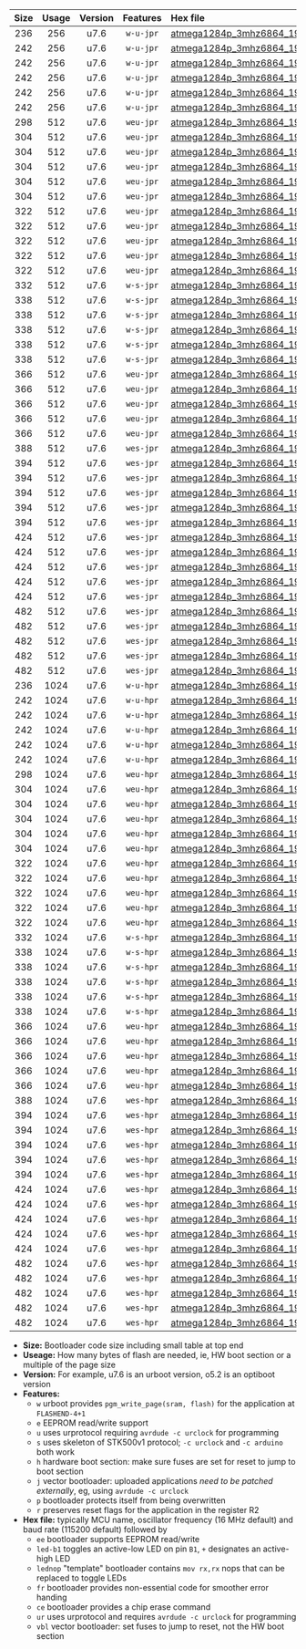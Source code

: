|Size|Usage|Version|Features|Hex file|
|:-:|:-:|:-:|:-:|:--|
|236|256|u7.6|`w-u-jpr`|[atmega1284p_3mhz6864_19200bps_ur_vbl.hex](https://raw.githubusercontent.com/stefanrueger/urboot/main//atmega1284p_3mhz6864_19200bps_ur_vbl.hex)|
|242|256|u7.6|`w-u-jpr`|[atmega1284p_3mhz6864_19200bps_led+b5_ur_vbl.hex](https://raw.githubusercontent.com/stefanrueger/urboot/main//atmega1284p_3mhz6864_19200bps_led+b5_ur_vbl.hex)|
|242|256|u7.6|`w-u-jpr`|[atmega1284p_3mhz6864_19200bps_led+b7_ur_vbl.hex](https://raw.githubusercontent.com/stefanrueger/urboot/main//atmega1284p_3mhz6864_19200bps_led+b7_ur_vbl.hex)|
|242|256|u7.6|`w-u-jpr`|[atmega1284p_3mhz6864_19200bps_led+c7_ur_vbl.hex](https://raw.githubusercontent.com/stefanrueger/urboot/main//atmega1284p_3mhz6864_19200bps_led+c7_ur_vbl.hex)|
|242|256|u7.6|`w-u-jpr`|[atmega1284p_3mhz6864_19200bps_led+d7_ur_vbl.hex](https://raw.githubusercontent.com/stefanrueger/urboot/main//atmega1284p_3mhz6864_19200bps_led+d7_ur_vbl.hex)|
|242|256|u7.6|`w-u-jpr`|[atmega1284p_3mhz6864_19200bps_lednop_ur_vbl.hex](https://raw.githubusercontent.com/stefanrueger/urboot/main//atmega1284p_3mhz6864_19200bps_lednop_ur_vbl.hex)|
|298|512|u7.6|`weu-jpr`|[atmega1284p_3mhz6864_19200bps_ee_ur_vbl.hex](https://raw.githubusercontent.com/stefanrueger/urboot/main//atmega1284p_3mhz6864_19200bps_ee_ur_vbl.hex)|
|304|512|u7.6|`weu-jpr`|[atmega1284p_3mhz6864_19200bps_ee_led+b5_ur_vbl.hex](https://raw.githubusercontent.com/stefanrueger/urboot/main//atmega1284p_3mhz6864_19200bps_ee_led+b5_ur_vbl.hex)|
|304|512|u7.6|`weu-jpr`|[atmega1284p_3mhz6864_19200bps_ee_led+b7_ur_vbl.hex](https://raw.githubusercontent.com/stefanrueger/urboot/main//atmega1284p_3mhz6864_19200bps_ee_led+b7_ur_vbl.hex)|
|304|512|u7.6|`weu-jpr`|[atmega1284p_3mhz6864_19200bps_ee_led+c7_ur_vbl.hex](https://raw.githubusercontent.com/stefanrueger/urboot/main//atmega1284p_3mhz6864_19200bps_ee_led+c7_ur_vbl.hex)|
|304|512|u7.6|`weu-jpr`|[atmega1284p_3mhz6864_19200bps_ee_led+d7_ur_vbl.hex](https://raw.githubusercontent.com/stefanrueger/urboot/main//atmega1284p_3mhz6864_19200bps_ee_led+d7_ur_vbl.hex)|
|304|512|u7.6|`weu-jpr`|[atmega1284p_3mhz6864_19200bps_ee_lednop_ur_vbl.hex](https://raw.githubusercontent.com/stefanrueger/urboot/main//atmega1284p_3mhz6864_19200bps_ee_lednop_ur_vbl.hex)|
|322|512|u7.6|`weu-jpr`|[atmega1284p_3mhz6864_19200bps_ee_led+b5_fr_ur_vbl.hex](https://raw.githubusercontent.com/stefanrueger/urboot/main//atmega1284p_3mhz6864_19200bps_ee_led+b5_fr_ur_vbl.hex)|
|322|512|u7.6|`weu-jpr`|[atmega1284p_3mhz6864_19200bps_ee_led+b7_fr_ur_vbl.hex](https://raw.githubusercontent.com/stefanrueger/urboot/main//atmega1284p_3mhz6864_19200bps_ee_led+b7_fr_ur_vbl.hex)|
|322|512|u7.6|`weu-jpr`|[atmega1284p_3mhz6864_19200bps_ee_led+c7_fr_ur_vbl.hex](https://raw.githubusercontent.com/stefanrueger/urboot/main//atmega1284p_3mhz6864_19200bps_ee_led+c7_fr_ur_vbl.hex)|
|322|512|u7.6|`weu-jpr`|[atmega1284p_3mhz6864_19200bps_ee_led+d7_fr_ur_vbl.hex](https://raw.githubusercontent.com/stefanrueger/urboot/main//atmega1284p_3mhz6864_19200bps_ee_led+d7_fr_ur_vbl.hex)|
|322|512|u7.6|`weu-jpr`|[atmega1284p_3mhz6864_19200bps_ee_lednop_fr_ur_vbl.hex](https://raw.githubusercontent.com/stefanrueger/urboot/main//atmega1284p_3mhz6864_19200bps_ee_lednop_fr_ur_vbl.hex)|
|332|512|u7.6|`w-s-jpr`|[atmega1284p_3mhz6864_19200bps_vbl.hex](https://raw.githubusercontent.com/stefanrueger/urboot/main//atmega1284p_3mhz6864_19200bps_vbl.hex)|
|338|512|u7.6|`w-s-jpr`|[atmega1284p_3mhz6864_19200bps_led+b5_vbl.hex](https://raw.githubusercontent.com/stefanrueger/urboot/main//atmega1284p_3mhz6864_19200bps_led+b5_vbl.hex)|
|338|512|u7.6|`w-s-jpr`|[atmega1284p_3mhz6864_19200bps_led+b7_vbl.hex](https://raw.githubusercontent.com/stefanrueger/urboot/main//atmega1284p_3mhz6864_19200bps_led+b7_vbl.hex)|
|338|512|u7.6|`w-s-jpr`|[atmega1284p_3mhz6864_19200bps_led+c7_vbl.hex](https://raw.githubusercontent.com/stefanrueger/urboot/main//atmega1284p_3mhz6864_19200bps_led+c7_vbl.hex)|
|338|512|u7.6|`w-s-jpr`|[atmega1284p_3mhz6864_19200bps_led+d7_vbl.hex](https://raw.githubusercontent.com/stefanrueger/urboot/main//atmega1284p_3mhz6864_19200bps_led+d7_vbl.hex)|
|338|512|u7.6|`w-s-jpr`|[atmega1284p_3mhz6864_19200bps_lednop_vbl.hex](https://raw.githubusercontent.com/stefanrueger/urboot/main//atmega1284p_3mhz6864_19200bps_lednop_vbl.hex)|
|366|512|u7.6|`weu-jpr`|[atmega1284p_3mhz6864_19200bps_ee_led+b5_fr_ce_ur_vbl.hex](https://raw.githubusercontent.com/stefanrueger/urboot/main//atmega1284p_3mhz6864_19200bps_ee_led+b5_fr_ce_ur_vbl.hex)|
|366|512|u7.6|`weu-jpr`|[atmega1284p_3mhz6864_19200bps_ee_led+b7_fr_ce_ur_vbl.hex](https://raw.githubusercontent.com/stefanrueger/urboot/main//atmega1284p_3mhz6864_19200bps_ee_led+b7_fr_ce_ur_vbl.hex)|
|366|512|u7.6|`weu-jpr`|[atmega1284p_3mhz6864_19200bps_ee_led+c7_fr_ce_ur_vbl.hex](https://raw.githubusercontent.com/stefanrueger/urboot/main//atmega1284p_3mhz6864_19200bps_ee_led+c7_fr_ce_ur_vbl.hex)|
|366|512|u7.6|`weu-jpr`|[atmega1284p_3mhz6864_19200bps_ee_led+d7_fr_ce_ur_vbl.hex](https://raw.githubusercontent.com/stefanrueger/urboot/main//atmega1284p_3mhz6864_19200bps_ee_led+d7_fr_ce_ur_vbl.hex)|
|366|512|u7.6|`weu-jpr`|[atmega1284p_3mhz6864_19200bps_ee_lednop_fr_ce_ur_vbl.hex](https://raw.githubusercontent.com/stefanrueger/urboot/main//atmega1284p_3mhz6864_19200bps_ee_lednop_fr_ce_ur_vbl.hex)|
|388|512|u7.6|`wes-jpr`|[atmega1284p_3mhz6864_19200bps_ee_vbl.hex](https://raw.githubusercontent.com/stefanrueger/urboot/main//atmega1284p_3mhz6864_19200bps_ee_vbl.hex)|
|394|512|u7.6|`wes-jpr`|[atmega1284p_3mhz6864_19200bps_ee_led+b5_vbl.hex](https://raw.githubusercontent.com/stefanrueger/urboot/main//atmega1284p_3mhz6864_19200bps_ee_led+b5_vbl.hex)|
|394|512|u7.6|`wes-jpr`|[atmega1284p_3mhz6864_19200bps_ee_led+b7_vbl.hex](https://raw.githubusercontent.com/stefanrueger/urboot/main//atmega1284p_3mhz6864_19200bps_ee_led+b7_vbl.hex)|
|394|512|u7.6|`wes-jpr`|[atmega1284p_3mhz6864_19200bps_ee_led+c7_vbl.hex](https://raw.githubusercontent.com/stefanrueger/urboot/main//atmega1284p_3mhz6864_19200bps_ee_led+c7_vbl.hex)|
|394|512|u7.6|`wes-jpr`|[atmega1284p_3mhz6864_19200bps_ee_led+d7_vbl.hex](https://raw.githubusercontent.com/stefanrueger/urboot/main//atmega1284p_3mhz6864_19200bps_ee_led+d7_vbl.hex)|
|394|512|u7.6|`wes-jpr`|[atmega1284p_3mhz6864_19200bps_ee_lednop_vbl.hex](https://raw.githubusercontent.com/stefanrueger/urboot/main//atmega1284p_3mhz6864_19200bps_ee_lednop_vbl.hex)|
|424|512|u7.6|`wes-jpr`|[atmega1284p_3mhz6864_19200bps_ee_led+b5_fr_vbl.hex](https://raw.githubusercontent.com/stefanrueger/urboot/main//atmega1284p_3mhz6864_19200bps_ee_led+b5_fr_vbl.hex)|
|424|512|u7.6|`wes-jpr`|[atmega1284p_3mhz6864_19200bps_ee_led+b7_fr_vbl.hex](https://raw.githubusercontent.com/stefanrueger/urboot/main//atmega1284p_3mhz6864_19200bps_ee_led+b7_fr_vbl.hex)|
|424|512|u7.6|`wes-jpr`|[atmega1284p_3mhz6864_19200bps_ee_led+c7_fr_vbl.hex](https://raw.githubusercontent.com/stefanrueger/urboot/main//atmega1284p_3mhz6864_19200bps_ee_led+c7_fr_vbl.hex)|
|424|512|u7.6|`wes-jpr`|[atmega1284p_3mhz6864_19200bps_ee_led+d7_fr_vbl.hex](https://raw.githubusercontent.com/stefanrueger/urboot/main//atmega1284p_3mhz6864_19200bps_ee_led+d7_fr_vbl.hex)|
|424|512|u7.6|`wes-jpr`|[atmega1284p_3mhz6864_19200bps_ee_lednop_fr_vbl.hex](https://raw.githubusercontent.com/stefanrueger/urboot/main//atmega1284p_3mhz6864_19200bps_ee_lednop_fr_vbl.hex)|
|482|512|u7.6|`wes-jpr`|[atmega1284p_3mhz6864_19200bps_ee_led+b5_fr_ce_vbl.hex](https://raw.githubusercontent.com/stefanrueger/urboot/main//atmega1284p_3mhz6864_19200bps_ee_led+b5_fr_ce_vbl.hex)|
|482|512|u7.6|`wes-jpr`|[atmega1284p_3mhz6864_19200bps_ee_led+b7_fr_ce_vbl.hex](https://raw.githubusercontent.com/stefanrueger/urboot/main//atmega1284p_3mhz6864_19200bps_ee_led+b7_fr_ce_vbl.hex)|
|482|512|u7.6|`wes-jpr`|[atmega1284p_3mhz6864_19200bps_ee_led+c7_fr_ce_vbl.hex](https://raw.githubusercontent.com/stefanrueger/urboot/main//atmega1284p_3mhz6864_19200bps_ee_led+c7_fr_ce_vbl.hex)|
|482|512|u7.6|`wes-jpr`|[atmega1284p_3mhz6864_19200bps_ee_led+d7_fr_ce_vbl.hex](https://raw.githubusercontent.com/stefanrueger/urboot/main//atmega1284p_3mhz6864_19200bps_ee_led+d7_fr_ce_vbl.hex)|
|482|512|u7.6|`wes-jpr`|[atmega1284p_3mhz6864_19200bps_ee_lednop_fr_ce_vbl.hex](https://raw.githubusercontent.com/stefanrueger/urboot/main//atmega1284p_3mhz6864_19200bps_ee_lednop_fr_ce_vbl.hex)|
|236|1024|u7.6|`w-u-hpr`|[atmega1284p_3mhz6864_19200bps_ur.hex](https://raw.githubusercontent.com/stefanrueger/urboot/main//atmega1284p_3mhz6864_19200bps_ur.hex)|
|242|1024|u7.6|`w-u-hpr`|[atmega1284p_3mhz6864_19200bps_led+b5_ur.hex](https://raw.githubusercontent.com/stefanrueger/urboot/main//atmega1284p_3mhz6864_19200bps_led+b5_ur.hex)|
|242|1024|u7.6|`w-u-hpr`|[atmega1284p_3mhz6864_19200bps_led+b7_ur.hex](https://raw.githubusercontent.com/stefanrueger/urboot/main//atmega1284p_3mhz6864_19200bps_led+b7_ur.hex)|
|242|1024|u7.6|`w-u-hpr`|[atmega1284p_3mhz6864_19200bps_led+c7_ur.hex](https://raw.githubusercontent.com/stefanrueger/urboot/main//atmega1284p_3mhz6864_19200bps_led+c7_ur.hex)|
|242|1024|u7.6|`w-u-hpr`|[atmega1284p_3mhz6864_19200bps_led+d7_ur.hex](https://raw.githubusercontent.com/stefanrueger/urboot/main//atmega1284p_3mhz6864_19200bps_led+d7_ur.hex)|
|242|1024|u7.6|`w-u-hpr`|[atmega1284p_3mhz6864_19200bps_lednop_ur.hex](https://raw.githubusercontent.com/stefanrueger/urboot/main//atmega1284p_3mhz6864_19200bps_lednop_ur.hex)|
|298|1024|u7.6|`weu-hpr`|[atmega1284p_3mhz6864_19200bps_ee_ur.hex](https://raw.githubusercontent.com/stefanrueger/urboot/main//atmega1284p_3mhz6864_19200bps_ee_ur.hex)|
|304|1024|u7.6|`weu-hpr`|[atmega1284p_3mhz6864_19200bps_ee_led+b5_ur.hex](https://raw.githubusercontent.com/stefanrueger/urboot/main//atmega1284p_3mhz6864_19200bps_ee_led+b5_ur.hex)|
|304|1024|u7.6|`weu-hpr`|[atmega1284p_3mhz6864_19200bps_ee_led+b7_ur.hex](https://raw.githubusercontent.com/stefanrueger/urboot/main//atmega1284p_3mhz6864_19200bps_ee_led+b7_ur.hex)|
|304|1024|u7.6|`weu-hpr`|[atmega1284p_3mhz6864_19200bps_ee_led+c7_ur.hex](https://raw.githubusercontent.com/stefanrueger/urboot/main//atmega1284p_3mhz6864_19200bps_ee_led+c7_ur.hex)|
|304|1024|u7.6|`weu-hpr`|[atmega1284p_3mhz6864_19200bps_ee_led+d7_ur.hex](https://raw.githubusercontent.com/stefanrueger/urboot/main//atmega1284p_3mhz6864_19200bps_ee_led+d7_ur.hex)|
|304|1024|u7.6|`weu-hpr`|[atmega1284p_3mhz6864_19200bps_ee_lednop_ur.hex](https://raw.githubusercontent.com/stefanrueger/urboot/main//atmega1284p_3mhz6864_19200bps_ee_lednop_ur.hex)|
|322|1024|u7.6|`weu-hpr`|[atmega1284p_3mhz6864_19200bps_ee_led+b5_fr_ur.hex](https://raw.githubusercontent.com/stefanrueger/urboot/main//atmega1284p_3mhz6864_19200bps_ee_led+b5_fr_ur.hex)|
|322|1024|u7.6|`weu-hpr`|[atmega1284p_3mhz6864_19200bps_ee_led+b7_fr_ur.hex](https://raw.githubusercontent.com/stefanrueger/urboot/main//atmega1284p_3mhz6864_19200bps_ee_led+b7_fr_ur.hex)|
|322|1024|u7.6|`weu-hpr`|[atmega1284p_3mhz6864_19200bps_ee_led+c7_fr_ur.hex](https://raw.githubusercontent.com/stefanrueger/urboot/main//atmega1284p_3mhz6864_19200bps_ee_led+c7_fr_ur.hex)|
|322|1024|u7.6|`weu-hpr`|[atmega1284p_3mhz6864_19200bps_ee_led+d7_fr_ur.hex](https://raw.githubusercontent.com/stefanrueger/urboot/main//atmega1284p_3mhz6864_19200bps_ee_led+d7_fr_ur.hex)|
|322|1024|u7.6|`weu-hpr`|[atmega1284p_3mhz6864_19200bps_ee_lednop_fr_ur.hex](https://raw.githubusercontent.com/stefanrueger/urboot/main//atmega1284p_3mhz6864_19200bps_ee_lednop_fr_ur.hex)|
|332|1024|u7.6|`w-s-hpr`|[atmega1284p_3mhz6864_19200bps.hex](https://raw.githubusercontent.com/stefanrueger/urboot/main//atmega1284p_3mhz6864_19200bps.hex)|
|338|1024|u7.6|`w-s-hpr`|[atmega1284p_3mhz6864_19200bps_led+b5.hex](https://raw.githubusercontent.com/stefanrueger/urboot/main//atmega1284p_3mhz6864_19200bps_led+b5.hex)|
|338|1024|u7.6|`w-s-hpr`|[atmega1284p_3mhz6864_19200bps_led+b7.hex](https://raw.githubusercontent.com/stefanrueger/urboot/main//atmega1284p_3mhz6864_19200bps_led+b7.hex)|
|338|1024|u7.6|`w-s-hpr`|[atmega1284p_3mhz6864_19200bps_led+c7.hex](https://raw.githubusercontent.com/stefanrueger/urboot/main//atmega1284p_3mhz6864_19200bps_led+c7.hex)|
|338|1024|u7.6|`w-s-hpr`|[atmega1284p_3mhz6864_19200bps_led+d7.hex](https://raw.githubusercontent.com/stefanrueger/urboot/main//atmega1284p_3mhz6864_19200bps_led+d7.hex)|
|338|1024|u7.6|`w-s-hpr`|[atmega1284p_3mhz6864_19200bps_lednop.hex](https://raw.githubusercontent.com/stefanrueger/urboot/main//atmega1284p_3mhz6864_19200bps_lednop.hex)|
|366|1024|u7.6|`weu-hpr`|[atmega1284p_3mhz6864_19200bps_ee_led+b5_fr_ce_ur.hex](https://raw.githubusercontent.com/stefanrueger/urboot/main//atmega1284p_3mhz6864_19200bps_ee_led+b5_fr_ce_ur.hex)|
|366|1024|u7.6|`weu-hpr`|[atmega1284p_3mhz6864_19200bps_ee_led+b7_fr_ce_ur.hex](https://raw.githubusercontent.com/stefanrueger/urboot/main//atmega1284p_3mhz6864_19200bps_ee_led+b7_fr_ce_ur.hex)|
|366|1024|u7.6|`weu-hpr`|[atmega1284p_3mhz6864_19200bps_ee_led+c7_fr_ce_ur.hex](https://raw.githubusercontent.com/stefanrueger/urboot/main//atmega1284p_3mhz6864_19200bps_ee_led+c7_fr_ce_ur.hex)|
|366|1024|u7.6|`weu-hpr`|[atmega1284p_3mhz6864_19200bps_ee_led+d7_fr_ce_ur.hex](https://raw.githubusercontent.com/stefanrueger/urboot/main//atmega1284p_3mhz6864_19200bps_ee_led+d7_fr_ce_ur.hex)|
|366|1024|u7.6|`weu-hpr`|[atmega1284p_3mhz6864_19200bps_ee_lednop_fr_ce_ur.hex](https://raw.githubusercontent.com/stefanrueger/urboot/main//atmega1284p_3mhz6864_19200bps_ee_lednop_fr_ce_ur.hex)|
|388|1024|u7.6|`wes-hpr`|[atmega1284p_3mhz6864_19200bps_ee.hex](https://raw.githubusercontent.com/stefanrueger/urboot/main//atmega1284p_3mhz6864_19200bps_ee.hex)|
|394|1024|u7.6|`wes-hpr`|[atmega1284p_3mhz6864_19200bps_ee_led+b5.hex](https://raw.githubusercontent.com/stefanrueger/urboot/main//atmega1284p_3mhz6864_19200bps_ee_led+b5.hex)|
|394|1024|u7.6|`wes-hpr`|[atmega1284p_3mhz6864_19200bps_ee_led+b7.hex](https://raw.githubusercontent.com/stefanrueger/urboot/main//atmega1284p_3mhz6864_19200bps_ee_led+b7.hex)|
|394|1024|u7.6|`wes-hpr`|[atmega1284p_3mhz6864_19200bps_ee_led+c7.hex](https://raw.githubusercontent.com/stefanrueger/urboot/main//atmega1284p_3mhz6864_19200bps_ee_led+c7.hex)|
|394|1024|u7.6|`wes-hpr`|[atmega1284p_3mhz6864_19200bps_ee_led+d7.hex](https://raw.githubusercontent.com/stefanrueger/urboot/main//atmega1284p_3mhz6864_19200bps_ee_led+d7.hex)|
|394|1024|u7.6|`wes-hpr`|[atmega1284p_3mhz6864_19200bps_ee_lednop.hex](https://raw.githubusercontent.com/stefanrueger/urboot/main//atmega1284p_3mhz6864_19200bps_ee_lednop.hex)|
|424|1024|u7.6|`wes-hpr`|[atmega1284p_3mhz6864_19200bps_ee_led+b5_fr.hex](https://raw.githubusercontent.com/stefanrueger/urboot/main//atmega1284p_3mhz6864_19200bps_ee_led+b5_fr.hex)|
|424|1024|u7.6|`wes-hpr`|[atmega1284p_3mhz6864_19200bps_ee_led+b7_fr.hex](https://raw.githubusercontent.com/stefanrueger/urboot/main//atmega1284p_3mhz6864_19200bps_ee_led+b7_fr.hex)|
|424|1024|u7.6|`wes-hpr`|[atmega1284p_3mhz6864_19200bps_ee_led+c7_fr.hex](https://raw.githubusercontent.com/stefanrueger/urboot/main//atmega1284p_3mhz6864_19200bps_ee_led+c7_fr.hex)|
|424|1024|u7.6|`wes-hpr`|[atmega1284p_3mhz6864_19200bps_ee_led+d7_fr.hex](https://raw.githubusercontent.com/stefanrueger/urboot/main//atmega1284p_3mhz6864_19200bps_ee_led+d7_fr.hex)|
|424|1024|u7.6|`wes-hpr`|[atmega1284p_3mhz6864_19200bps_ee_lednop_fr.hex](https://raw.githubusercontent.com/stefanrueger/urboot/main//atmega1284p_3mhz6864_19200bps_ee_lednop_fr.hex)|
|482|1024|u7.6|`wes-hpr`|[atmega1284p_3mhz6864_19200bps_ee_led+b5_fr_ce.hex](https://raw.githubusercontent.com/stefanrueger/urboot/main//atmega1284p_3mhz6864_19200bps_ee_led+b5_fr_ce.hex)|
|482|1024|u7.6|`wes-hpr`|[atmega1284p_3mhz6864_19200bps_ee_led+b7_fr_ce.hex](https://raw.githubusercontent.com/stefanrueger/urboot/main//atmega1284p_3mhz6864_19200bps_ee_led+b7_fr_ce.hex)|
|482|1024|u7.6|`wes-hpr`|[atmega1284p_3mhz6864_19200bps_ee_led+c7_fr_ce.hex](https://raw.githubusercontent.com/stefanrueger/urboot/main//atmega1284p_3mhz6864_19200bps_ee_led+c7_fr_ce.hex)|
|482|1024|u7.6|`wes-hpr`|[atmega1284p_3mhz6864_19200bps_ee_led+d7_fr_ce.hex](https://raw.githubusercontent.com/stefanrueger/urboot/main//atmega1284p_3mhz6864_19200bps_ee_led+d7_fr_ce.hex)|
|482|1024|u7.6|`wes-hpr`|[atmega1284p_3mhz6864_19200bps_ee_lednop_fr_ce.hex](https://raw.githubusercontent.com/stefanrueger/urboot/main//atmega1284p_3mhz6864_19200bps_ee_lednop_fr_ce.hex)|

- **Size:** Bootloader code size including small table at top end
- **Useage:** How many bytes of flash are needed, ie, HW boot section or a multiple of the page size
- **Version:** For example, u7.6 is an urboot version, o5.2 is an optiboot version
- **Features:**
  + `w` urboot provides `pgm_write_page(sram, flash)` for the application at `FLASHEND-4+1`
  + `e` EEPROM read/write support
  + `u` uses urprotocol requiring `avrdude -c urclock` for programming
  + `s` uses skeleton of STK500v1 protocol; `-c urclock` and `-c arduino` both work
  + `h` hardware boot section: make sure fuses are set for reset to jump to boot section
  + `j` vector bootloader: uploaded applications *need to be patched externally*, eg, using `avrdude -c urclock`
  + `p` bootloader protects itself from being overwritten
  + `r` preserves reset flags for the application in the register R2
- **Hex file:** typically MCU name, oscillator frequency (16 MHz default) and baud rate (115200 default) followed by
  + `ee` bootloader supports EEPROM read/write
  + `led-b1` toggles an active-low LED on pin `B1`, `+` designates an active-high LED
  + `lednop` "template" bootloader contains `mov rx,rx` nops that can be replaced to toggle LEDs
  + `fr` bootloader provides non-essential code for smoother error handing
  + `ce` bootloader provides a chip erase command
  + `ur` uses urprotocol and requires `avrdude -c urclock` for programming
  + `vbl` vector bootloader: set fuses to jump to reset, not the HW boot section
